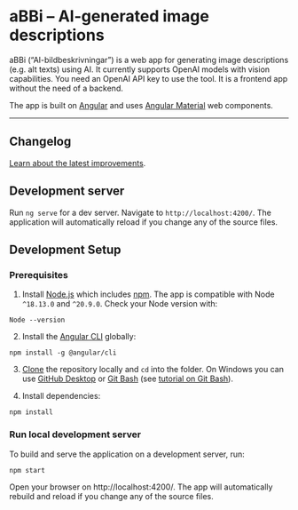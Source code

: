 # aBBi – AI-generated image descriptions

aBBi (“AI-bildbeskrivningar”) is a web app for generating image descriptions (e.g. alt texts) using AI. It currently supports OpenAI models with vision capabilities. You need an OpenAI API key to use the tool. It is a frontend app without the need of a backend.

The app is built on [Angular][angular] and uses [Angular Material][material] web components.

<!--
<p>
  <a href="https://github.com/angular/angular"><img alt="Angular version badge" src="https://img.shields.io/badge/dynamic/json?url=https%3A%2F%2Fraw.githubusercontent.com%2Fslsfi%2Fabbi-ng-ai-image-descriptor%2Fmain%2Fpackage-lock.json&query=%24%5B'packages'%5D%5B'node_modules%2F%40angular%2Fcore'%5D%5B'version'%5D&prefix=v&logo=angular&logoColor=%23fff&label=Angular&color=%23dd0031"></a>
</p>
-->
<hr>

## Changelog

[Learn about the latest improvements][changelog].

## Development server

Run `ng serve` for a dev server. Navigate to `http://localhost:4200/`. The application will automatically reload if you change any of the source files.

## Development Setup

### Prerequisites

1. Install [Node.js][node.js] which includes [npm][npm]. The app is compatible with Node `^18.13.0` and `^20.9.0`. Check your Node version with:

```
Node --version
```

2. Install the [Angular CLI][angular_cli] globally:

```
npm install -g @angular/cli
```

3. [Clone][clone_repository] the repository locally and `cd` into the folder. On Windows you can use [GitHub Desktop][github_desktop] or [Git Bash][git_bash] (see [tutorial on Git Bash][git_bash_tutorial]).

4. Install dependencies:

```
npm install
```

### Run local development server

To build and serve the application on a development server, run:

```
npm start
```

Open your browser on http://localhost:4200/. The app will automatically rebuild and reload if you change any of the source files.



[angular]: https://angular.dev/
[angular_cli]: https://angular.dev/cli
[changelog]: CHANGELOG.md
[clone_repository]: https://docs.github.com/en/repositories/creating-and-managing-repositories/cloning-a-repository
[git_bash]: https://gitforwindows.org/
[git_bash_tutorial]: https://www.atlassian.com/git/tutorials/git-bash
[github_desktop]: https://desktop.github.com/
[material]: https://material.angular.io/
[node.js]: https://nodejs.org/
[npm]: https://www.npmjs.com/get-npm
[SLS]: https://www.sls.fi/en
